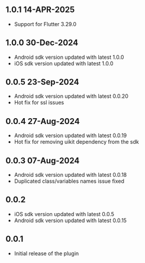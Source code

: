 ## 1.0.1 14-APR-2025

* Support for Flutter 3.29.0

## 1.0.0 30-Dec-2024

* Android sdk version updated with latest 1.0.0
* iOS sdk version updated with latest 1.0.0

## 0.0.5 23-Sep-2024

* Android sdk version updated with latest 0.0.20
* Hot fix for ssl issues

## 0.0.4 27-Aug-2024

* Android sdk version updated with latest 0.0.19
* Hot fix for removing uikit dependency from the sdk

## 0.0.3 07-Aug-2024

* Android sdk version updated with latest 0.0.18
* Duplicated class/variables names issue fixed

## 0.0.2

* iOS sdk version updated with latest 0.0.5
* Android sdk version updated with latest 0.0.15

## 0.0.1

* Initial release of the plugin
